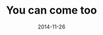 ---
layout: base.njk
title : 'You can come too' 
view_title : 'You can come too' 
year : '2014' 
date : '2014-11-26' 
img_file : '/drawing/youcancometoo.png' 
html_file : 'youcancometoo' 
next_html : 'ididntexpectthesuntobesobrightorthenighttobesodark.html' 
year_order : '34' 
permalink : "title/{{html_file}}.html"
---